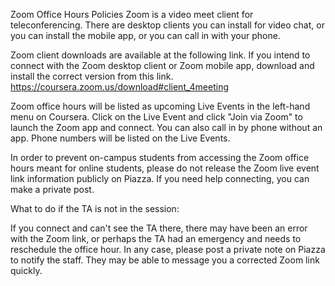 Zoom Office Hours Policies
Zoom is a video meet client for teleconferencing. There are desktop clients you can install for video chat, or you can install the mobile app, or you can call in with your phone.

Zoom client downloads are available at the following link. If you intend to connect with the Zoom desktop client or Zoom mobile app, download and install the correct version from this link. 
https://coursera.zoom.us/download#client_4meeting


Zoom office hours will be listed as upcoming Live Events in the left-hand menu on Coursera. Click on the Live Event and click "Join via Zoom" to launch the Zoom app and connect. You can also call in by phone without an app. Phone numbers will be listed on the Live Events.

In order to prevent on-campus students from accessing the Zoom office hours meant for online students, please do not release the Zoom live event link information publicly on Piazza. If you need help connecting, you can make a private post.

What to do if the TA is not in the session:

If you connect and can't see the TA there, there may have been an error with the Zoom link, or perhaps the TA had an emergency and needs to reschedule the office hour. In any case, please post a private note on Piazza to notify the staff. They may be able to message you a corrected Zoom link quickly.